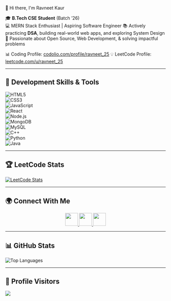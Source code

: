 


👋 Hi there, I'm Ravneet Kaur

🎓 **B.Tech CSE Student** (Batch ’26)  
💻 MERN Stack Enthusiast | Aspiring Software Engineer 
📚 Actively practicing **DSA**, building real-world web apps, and exploring System Design  
🌱 Passionate about Open Source, Web Development, & solving impactful problems


📊 Coding Profile: [codolio.com/profile/ravneet_25](https://codolio.com/profile/ravneet_25)
💡 LeetCode Profile: [leetcode.com/u/ravneet_25](https://leetcode.com/u/ravneet_25/)

---

## 🔧 Development Skills & Tools  

![HTML5](https://img.shields.io/badge/-HTML5-E34F26?style=flat&logo=html5&logoColor=white)  
![CSS3](https://img.shields.io/badge/-CSS3-1572B6?style=flat&logo=css3&logoColor=white)  
![JavaScript](https://img.shields.io/badge/-JavaScript-F7DF1E?style=flat&logo=javascript&logoColor=black)  
![React](https://img.shields.io/badge/-React-61DAFB?style=flat&logo=react&logoColor=black)  
![Node.js](https://img.shields.io/badge/-Node.js-339933?style=flat&logo=nodedotjs&logoColor=white)  
![MongoDB](https://img.shields.io/badge/-MongoDB-47A248?style=flat&logo=mongodb&logoColor=white)  
![MySQL](https://img.shields.io/badge/-MySQL-4479A1?style=flat&logo=mysql&logoColor=white)  
![C++](https://img.shields.io/badge/-C++-00599C?style=flat&logo=cplusplus&logoColor=white)  
![Python](https://img.shields.io/badge/-Python-3776AB?style=flat&logo=python&logoColor=white)  
![Java](https://img.shields.io/badge/-Java-007396?style=flat&logo=java&logoColor=white)

---

## 🏆 LeetCode Stats  

[![LeetCode Stats](https://leetcard.jacoblin.cool/ravneet_25?theme=dark&font=Baloo%202&ext=heatmap)](https://leetcode.com/u/ravneet_25/)  

---
## 🌍 Connect With Me  

<p align="center">
  <a href="https://www.linkedin.com/in/ravneetk25" target="_blank">
    <img src="https://cdn.jsdelivr.net/gh/devicons/devicon/icons/linkedin/linkedin-original.svg" width="40" height="40"/>
  </a>
  <a href="https://twitter.com/" target="_blank">
    <img src="https://cdn.jsdelivr.net/gh/devicons/devicon/icons/twitter/twitter-original.svg" width="40" height="40"/>
  </a>
  <a href="mailto:your_email@example.com" target="_blank">
    <img src="https://cdn-icons-png.flaticon.com/512/732/732200.png" width="40" height="40"/>
  </a>
</p>

---

## 📊 GitHub Stats   
![Top Languages](https://github-readme-stats.vercel.app/api/top-langs/?username=ravneetk25&layout=compact&theme=radical)

---

## 👀 Profile Visitors  

![](https://komarev.com/ghpvc/?username=ravneetk25&color=blue)




<!--
**ravneetk25/ravneetk25** is a ✨ _special_ ✨ repository because its `README.md` (this file) appears on your GitHub profile.

Here are some ideas to get you started:

- 🔭 I’m currently working on ...
- 🌱 I’m currently learning ...
- 👯 I’m looking to collaborate on ...
- 🤔 I’m looking for help with ...
- 💬 Ask me about ...
- 📫 How to reach me: ...
- 😄 Pronouns: ...
- ⚡ Fun fact: ...
-->
